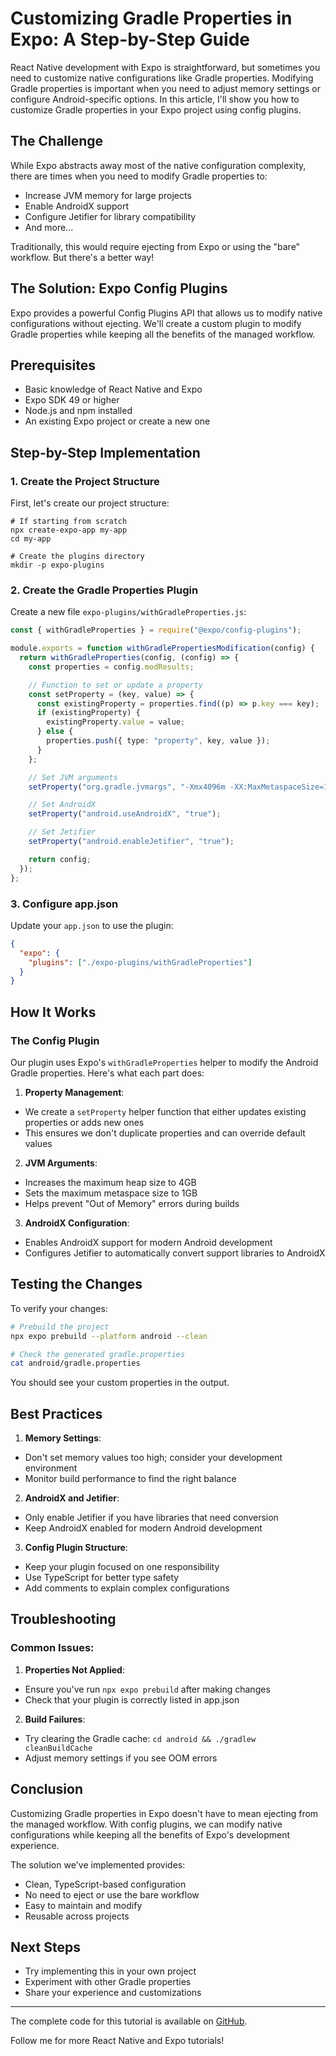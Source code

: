 # Customizing Gradle Properties in Expo: A Step-by-Step Guide

React Native development with Expo is straightforward, but sometimes you need to customize native configurations like Gradle properties. Modifying Gradle properties is important when you need to adjust memory settings or configure Android-specific options. In this article, I'll show you how to customize Gradle properties in your Expo project using config plugins.

## The Challenge

While Expo abstracts away most of the native configuration complexity, there are times when you need to modify Gradle properties to:
* Increase JVM memory for large projects
* Enable AndroidX support
* Configure Jetifier for library compatibility
* And more...

Traditionally, this would require ejecting from Expo or using the "bare" workflow. But there's a better way!

## The Solution: Expo Config Plugins

Expo provides a powerful Config Plugins API that allows us to modify native configurations without ejecting. We'll create a custom plugin to modify Gradle properties while keeping all the benefits of the managed workflow.

## Prerequisites

* Basic knowledge of React Native and Expo
* Expo SDK 49 or higher
* Node.js and npm installed
* An existing Expo project or create a new one

## Step-by-Step Implementation

### 1. Create the Project Structure

First, let's create our project structure:

```
# If starting from scratch
npx create-expo-app my-app
cd my-app

# Create the plugins directory
mkdir -p expo-plugins
```

### 2. Create the Gradle Properties Plugin

Create a new file `expo-plugins/withGradleProperties.js`:

```typescript
const { withGradleProperties } = require("@expo/config-plugins");

module.exports = function withGradlePropertiesModification(config) {
  return withGradleProperties(config, (config) => {
    const properties = config.modResults;

    // Function to set or update a property
    const setProperty = (key, value) => {
      const existingProperty = properties.find((p) => p.key === key);
      if (existingProperty) {
        existingProperty.value = value;
      } else {
        properties.push({ type: "property", key, value });
      }
    };

    // Set JVM arguments
    setProperty("org.gradle.jvmargs", "-Xmx4096m -XX:MaxMetaspaceSize=1024m");

    // Set AndroidX
    setProperty("android.useAndroidX", "true");

    // Set Jetifier
    setProperty("android.enableJetifier", "true");

    return config;
  });
};
```

### 3. Configure app.json

Update your `app.json` to use the plugin:

```json
{
  "expo": {
    "plugins": ["./expo-plugins/withGradleProperties"]
  }
}
```

## How It Works

### The Config Plugin

Our plugin uses Expo's `withGradleProperties` helper to modify the Android Gradle properties. Here's what each part does:

1. **Property Management**:
* We create a `setProperty` helper function that either updates existing properties or adds new ones
* This ensures we don't duplicate properties and can override default values

2. **JVM Arguments**:
* Increases the maximum heap size to 4GB
* Sets the maximum metaspace size to 1GB
* Helps prevent "Out of Memory" errors during builds

3. **AndroidX Configuration**:
* Enables AndroidX support for modern Android development
* Configures Jetifier to automatically convert support libraries to AndroidX

## Testing the Changes

To verify your changes:

```bash
# Prebuild the project
npx expo prebuild --platform android --clean

# Check the generated gradle.properties
cat android/gradle.properties
```

You should see your custom properties in the output.

## Best Practices

1. **Memory Settings**:
* Don't set memory values too high; consider your development environment
* Monitor build performance to find the right balance

2. **AndroidX and Jetifier**:
* Only enable Jetifier if you have libraries that need conversion
* Keep AndroidX enabled for modern Android development

3. **Config Plugin Structure**:
* Keep your plugin focused on one responsibility
* Use TypeScript for better type safety
* Add comments to explain complex configurations

## Troubleshooting

### Common Issues:

1. **Properties Not Applied**:
* Ensure you've run `npx expo prebuild` after making changes
* Check that your plugin is correctly listed in app.json

2. **Build Failures**:
* Try clearing the Gradle cache: `cd android && ./gradlew cleanBuildCache`
* Adjust memory settings if you see OOM errors

## Conclusion

Customizing Gradle properties in Expo doesn't have to mean ejecting from the managed workflow. With config plugins, we can modify native configurations while keeping all the benefits of Expo's development experience.

The solution we've implemented provides:
* Clean, TypeScript-based configuration
* No need to eject or use the bare workflow
* Easy to maintain and modify
* Reusable across projects

## Next Steps
* Try implementing this in your own project
* Experiment with other Gradle properties
* Share your experience and customizations

---

The complete code for this tutorial is available on [GitHub](https://github.com/hknakn/react-native-expo-customize-gradle-properties).

Follow me for more React Native and Expo tutorials!
